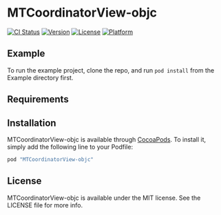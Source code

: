 # MTCoordinatorView-objc

[![CI Status](http://img.shields.io/travis/mittsu/MTCoordinatorView-objc.svg?style=flat)](https://travis-ci.org/mittsu/MTCoordinatorView-objc)
[![Version](https://img.shields.io/cocoapods/v/MTCoordinatorView-objc.svg?style=flat)](http://cocoapods.org/pods/MTCoordinatorView-objc)
[![License](https://img.shields.io/cocoapods/l/MTCoordinatorView-objc.svg?style=flat)](http://cocoapods.org/pods/MTCoordinatorView-objc)
[![Platform](https://img.shields.io/cocoapods/p/MTCoordinatorView-objc.svg?style=flat)](http://cocoapods.org/pods/MTCoordinatorView-objc)

## Example

To run the example project, clone the repo, and run `pod install` from the Example directory first.

## Requirements

## Installation

MTCoordinatorView-objc is available through [CocoaPods](http://cocoapods.org). To install
it, simply add the following line to your Podfile:

```ruby
pod "MTCoordinatorView-objc"
```

## License

MTCoordinatorView-objc is available under the MIT license. See the LICENSE file for more info.

